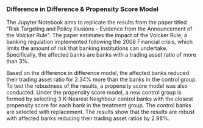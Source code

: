 ### Difference in Difference & Propensity Score Model

The Jupyter Notebook aims to replicate the results from the paper titled "Risk Targeting and Policy Illusions – Evidence from the
Announcement of the Volcker Rule". The paper estimates the impact of the Volcker Rule, a banking regulation implemented following the 2008 Financial crisis, which limits the amount of risk that banking institutions can undertake. Specifically, the affected banks are banks with a trading asset ratio of more than 3%. 

Based on the difference in difference model, the affected banks reduced their trading asset ratio for 2.34% more than the banks in the control group. To test the robustness of the results, a propensity score model was also conducted. Under the propensity score model, a new control group is formed by selecting 3 K-Nearest Neighbour control banks with the closest propensity score for each bank in the treatment group. The control banks are selected with replacement. The results show that the results are robust with affected banks reducing their trading asset ratios by 2.98%. 
